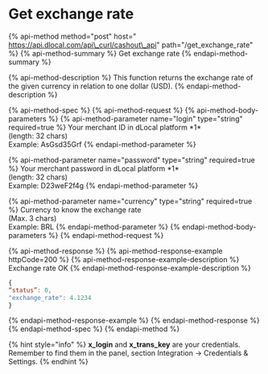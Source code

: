 # Get exchange rate

{% api-method method="post" host=" https://api.dlocal.com/api\_curl/cashout\_api" path="/get\_exchange\_rate" %}
{% api-method-summary %}
Get exchange rate
{% endapi-method-summary %}

{% api-method-description %}
This function returns the exchange rate of the given currency in relation to one dollar \(USD\).
{% endapi-method-description %}

{% api-method-spec %}
{% api-method-request %}
{% api-method-body-parameters %}
{% api-method-parameter name="login" type="string" required=true %}
Your merchant ID in dLocal platform \*1\*  
\(length: 32 chars\)  
Example: AsGsd35Grf
{% endapi-method-parameter %}

{% api-method-parameter name="password" type="string" required=true %}
Your merchant password in dLocal platform \*1\*  
\(length: 32 chars\)  
Example: D23weF2f4g
{% endapi-method-parameter %}

{% api-method-parameter name="currency" type="string" required=true %}
Currency to know the exchange rate  
\(Max. 3 chars\)  
Example: BRL
{% endapi-method-parameter %}
{% endapi-method-body-parameters %}
{% endapi-method-request %}

{% api-method-response %}
{% api-method-response-example httpCode=200 %}
{% api-method-response-example-description %}
Exchange rate OK
{% endapi-method-response-example-description %}

```javascript
{
“status”: 0,
"exchange_rate": 4.1234
}
```
{% endapi-method-response-example %}
{% endapi-method-response %}
{% endapi-method-spec %}
{% endapi-method %}

{% hint style="info" %}
**x\_login** and **x\_trans\_key** are your credentials. Remember to find them in the panel, section Integration -&gt; Credentials & Settings.
{% endhint %}


